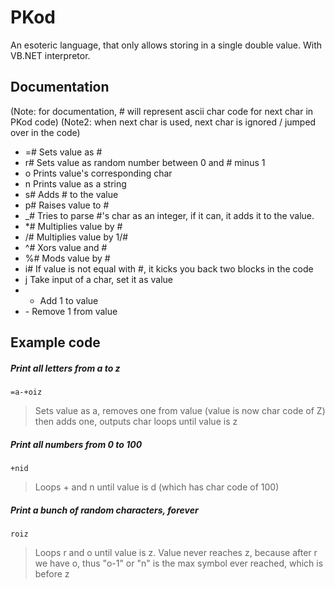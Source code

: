 # PKod
An esoteric language, that only allows storing in a single double value. With VB.NET interpretor.

## Documentation
(Note: for documentation, # will represent ascii char code for next char in PKod code)
(Note2: when next char is used, next char is ignored / jumped over in the code)

 - =# Sets value as #
 - r# Sets value as random number between 0 and # minus 1
 - o  Prints value's corresponding char
 - n  Prints value as a string
 - s# Adds # to the value
 - p# Raises value to #
 - \_# Tries to parse #'s char as an integer, if it can, it adds it to the value.
 - \*# Multiplies value by #
 - /# Multiplies value by 1/#
 - ^# Xors value and #
 - %# Mods value by #
 - i# If value is not equal with #, it kicks you back two blocks in the code
 - j  Take input of a char, set it as value
 - +  Add 1 to value
 - \- Remove 1 from value

## Example code
##### Print all letters from a to z

    =a-+oiz
    
> Sets value as a, removes one from value (value is now char code of Z) then adds one, outputs char loops until value is z

##### Print all numbers from 0 to 100

    +nid

> Loops + and n until value is d (which has char code of 100)

##### Print a bunch of random characters, forever

    roiz
    
> Loops r and o until value is z. Value never reaches z, because after r we have o, thus "o-1" or "n" is the max symbol ever reached, which is before z
